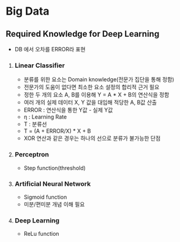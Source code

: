 # Big Data

## Required Knowledge for Deep Learning

* DB 에서 오차를 ERROR라 표현

1. ### Linear  Classifier

   * 분류를 위한 요소는 Domain  knowledge(전문가 집단을 통해 정함)
   * 전문가의 도움이 없다면 최소한 요소 설정의 합리적 근거 필요
   * 정한 두 개의 요소 A, B를 이용해  Y = A * X + B의 연산식을 정함
   * 여러 개의 실제 데이터 X, Y 값을 대입해 적당한 A, B값 산출
   * ERROR : 연산식을 통한 Y값 - 실제 Y값
   * η : Learning Rate
   * T : 분류선
   * T = (A + ERROR/X) * X + B
   * XOR 연산과 같은 경우는 하나의 선으로 분류가 불가능한 단점

2. ### Perceptron

   * Step function(threshold)

3. ### Artificial Neural Network

   * Sigmoid function
   * 미분/편미분 개념 이해 필요

4. ### Deep Learning

   * ReLu function 
